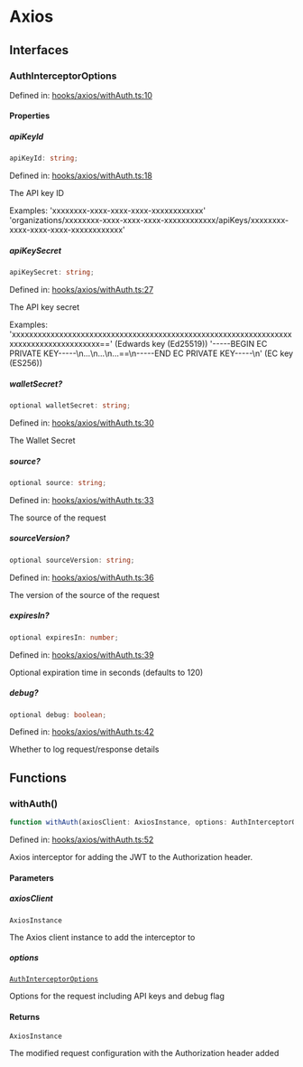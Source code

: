 # Axios

## Interfaces

### AuthInterceptorOptions

Defined in: [hooks/axios/withAuth.ts:10](https://github.com/coinbase/cdp-sdk/blob/8794662b60e721852bfb60801a1d0bb1bb6e4c59/typescript/src/auth/hooks/axios/withAuth.ts#L10)

#### Properties

##### apiKeyId

```ts
apiKeyId: string;
```

Defined in: [hooks/axios/withAuth.ts:18](https://github.com/coinbase/cdp-sdk/blob/8794662b60e721852bfb60801a1d0bb1bb6e4c59/typescript/src/auth/hooks/axios/withAuth.ts#L18)

The API key ID

Examples:
'xxxxxxxx-xxxx-xxxx-xxxx-xxxxxxxxxxxx'
'organizations/xxxxxxxx-xxxx-xxxx-xxxx-xxxxxxxxxxxx/apiKeys/xxxxxxxx-xxxx-xxxx-xxxx-xxxxxxxxxxxx'

##### apiKeySecret

```ts
apiKeySecret: string;
```

Defined in: [hooks/axios/withAuth.ts:27](https://github.com/coinbase/cdp-sdk/blob/8794662b60e721852bfb60801a1d0bb1bb6e4c59/typescript/src/auth/hooks/axios/withAuth.ts#L27)

The API key secret

Examples:
'xxxxxxxxxxxxxxxxxxxxxxxxxxxxxxxxxxxxxxxxxxxxxxxxxxxxxxxxxxxxxxxxxxxxxxxxxxxxxxxxxxxxxx==' (Edwards key (Ed25519))
'-----BEGIN EC PRIVATE KEY-----\n...\n...\n...==\n-----END EC PRIVATE KEY-----\n' (EC key (ES256))

##### walletSecret?

```ts
optional walletSecret: string;
```

Defined in: [hooks/axios/withAuth.ts:30](https://github.com/coinbase/cdp-sdk/blob/8794662b60e721852bfb60801a1d0bb1bb6e4c59/typescript/src/auth/hooks/axios/withAuth.ts#L30)

The Wallet Secret

##### source?

```ts
optional source: string;
```

Defined in: [hooks/axios/withAuth.ts:33](https://github.com/coinbase/cdp-sdk/blob/8794662b60e721852bfb60801a1d0bb1bb6e4c59/typescript/src/auth/hooks/axios/withAuth.ts#L33)

The source of the request

##### sourceVersion?

```ts
optional sourceVersion: string;
```

Defined in: [hooks/axios/withAuth.ts:36](https://github.com/coinbase/cdp-sdk/blob/8794662b60e721852bfb60801a1d0bb1bb6e4c59/typescript/src/auth/hooks/axios/withAuth.ts#L36)

The version of the source of the request

##### expiresIn?

```ts
optional expiresIn: number;
```

Defined in: [hooks/axios/withAuth.ts:39](https://github.com/coinbase/cdp-sdk/blob/8794662b60e721852bfb60801a1d0bb1bb6e4c59/typescript/src/auth/hooks/axios/withAuth.ts#L39)

Optional expiration time in seconds (defaults to 120)

##### debug?

```ts
optional debug: boolean;
```

Defined in: [hooks/axios/withAuth.ts:42](https://github.com/coinbase/cdp-sdk/blob/8794662b60e721852bfb60801a1d0bb1bb6e4c59/typescript/src/auth/hooks/axios/withAuth.ts#L42)

Whether to log request/response details

## Functions

### withAuth()

```ts
function withAuth(axiosClient: AxiosInstance, options: AuthInterceptorOptions): AxiosInstance;
```

Defined in: [hooks/axios/withAuth.ts:52](https://github.com/coinbase/cdp-sdk/blob/8794662b60e721852bfb60801a1d0bb1bb6e4c59/typescript/src/auth/hooks/axios/withAuth.ts#L52)

Axios interceptor for adding the JWT to the Authorization header.

#### Parameters

##### axiosClient

`AxiosInstance`

The Axios client instance to add the interceptor to

##### options

[`AuthInterceptorOptions`](/sdks/cdp-sdks-v2/typescript/auth/Axios#authinterceptoroptions)

Options for the request including API keys and debug flag

#### Returns

`AxiosInstance`

The modified request configuration with the Authorization header added
